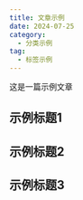 ```yaml
---
title: 文章示例
date: 2024-07-25
category:
  - 分类示例
tag:
  - 标签示例
---
```


这是一篇示例文章

## 示例标题1

## 示例标题2

## 示例标题3